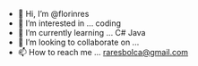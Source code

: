 - 👋 Hi, I’m @florinres
- 👀 I’m interested in ... coding
- 🌱 I’m currently learning ... C# Java
- 💞️ I’m looking to collaborate on ...
- 📫 How to reach me ... raresbolca@gmail.com

<!---
florinres/florinres is a ✨ special ✨ repository because its `README.md` (this file) appears on your GitHub profile.
You can click the Preview link to take a look at your changes.
--->
